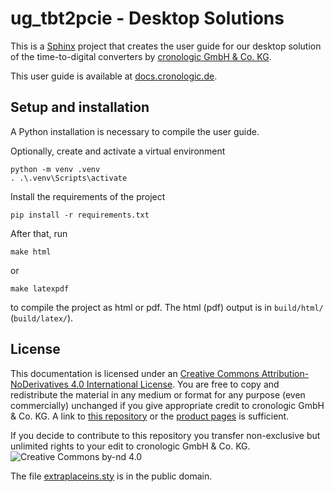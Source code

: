 # ug_tbt2pcie - Desktop Solutions
This is a [Sphinx](https://www.sphinx-doc.org) project that creates the 
user guide for our desktop solution of the time-to-digital converters by
[cronologic GmbH & Co. KG](https://www.cronologic.de/products/products-overview#tdcdata).

This user guide is available at
[docs.cronologic.de](https://docs.cronologic.de/projects/tbt2pcie/en/latest/).

## Setup and installation
A Python installation is necessary to compile the user guide.

Optionally, create and activate a virtual environment
```shell
python -m venv .venv
. .\.venv\Scripts\activate
``` 

Install the requirements of the project
```shell
pip install -r requirements.txt
```


After that, run
```shell
make html
```
   or
```shell
make latexpdf
```
to compile the project as html or pdf. The html (pdf) output is in
`build/html/` (`build/latex/`).


## License
This documentation is licensed under an
[Creative Commons Attribution-NoDerivatives 4.0 International License](https://creativecommons.org/licenses/by-nd/4.0/).
You are free to copy and redistribute the material in any medium or format 
for any purpose (even commercially) unchanged if you give appropriate credit
to cronologic GmbH & Co. KG. A link to [this repository](https://github.com/cronologic-de/ug_tbt2pcie)
or the [product pages](https://www.cronologic.de/products/products-overview)
is sufficient.

If you decide to contribute to this repository you transfer non-exclusive
but unlimited rights to your edit to cronologic GmbH & Co. KG.
![Creative Commons by-nd 4.0](https://i.creativecommons.org/l/by-nd/4.0/88x31.png)

The file [extraplaceins.sty](extraplaceins.sty) is in the public domain.
